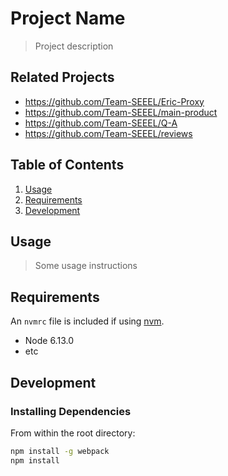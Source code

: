 # Project Name

> Project description

## Related Projects

  - https://github.com/Team-SEEEL/Eric-Proxy
  - https://github.com/Team-SEEEL/main-product
  - https://github.com/Team-SEEEL/Q-A
  - https://github.com/Team-SEEEL/reviews

## Table of Contents

1. [Usage](#Usage)
1. [Requirements](#requirements)
1. [Development](#development)

## Usage

> Some usage instructions

## Requirements

An `nvmrc` file is included if using [nvm](https://github.com/creationix/nvm).

- Node 6.13.0
- etc

## Development

### Installing Dependencies

From within the root directory:

```sh
npm install -g webpack
npm install
```

